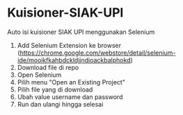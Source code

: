 # Kuisioner-SIAK-UPI
Auto isi kuisioner SIAK UPI menggunakan Selenium

1. Add Selenium Extension ke browser (https://chrome.google.com/webstore/detail/selenium-ide/mooikfkahbdckldjjndioackbalphokd)
2. Download file di repo
3. Open Selenium
4. Pilih menu "Open an Existing Project"
5. Pilih file yang di download
6. Ubah value username dan password
7. Run dan ulangi hingga selesai
